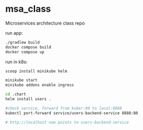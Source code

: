 # msa_class

Microservices architecture class repo

run app:

```bash
./gradlew build
docker compose build
docker compose up
```

run in k8s:

```bash
scoop install minikube helm

minikube start
minikube addons enable ingress

cd .chart
helm install users .

#check service, forward from kuber:80 to local:8888
kubectl port-forward service/users-backend-service 8888:80

# http://localhost now points to users-backend-service
```
